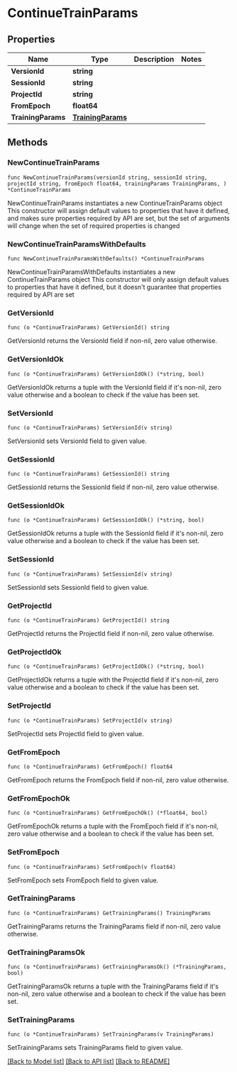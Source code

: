 # ContinueTrainParams

## Properties

Name | Type | Description | Notes
------------ | ------------- | ------------- | -------------
**VersionId** | **string** |  | 
**SessionId** | **string** |  | 
**ProjectId** | **string** |  | 
**FromEpoch** | **float64** |  | 
**TrainingParams** | [**TrainingParams**](TrainingParams.md) |  | 

## Methods

### NewContinueTrainParams

`func NewContinueTrainParams(versionId string, sessionId string, projectId string, fromEpoch float64, trainingParams TrainingParams, ) *ContinueTrainParams`

NewContinueTrainParams instantiates a new ContinueTrainParams object
This constructor will assign default values to properties that have it defined,
and makes sure properties required by API are set, but the set of arguments
will change when the set of required properties is changed

### NewContinueTrainParamsWithDefaults

`func NewContinueTrainParamsWithDefaults() *ContinueTrainParams`

NewContinueTrainParamsWithDefaults instantiates a new ContinueTrainParams object
This constructor will only assign default values to properties that have it defined,
but it doesn't guarantee that properties required by API are set

### GetVersionId

`func (o *ContinueTrainParams) GetVersionId() string`

GetVersionId returns the VersionId field if non-nil, zero value otherwise.

### GetVersionIdOk

`func (o *ContinueTrainParams) GetVersionIdOk() (*string, bool)`

GetVersionIdOk returns a tuple with the VersionId field if it's non-nil, zero value otherwise
and a boolean to check if the value has been set.

### SetVersionId

`func (o *ContinueTrainParams) SetVersionId(v string)`

SetVersionId sets VersionId field to given value.


### GetSessionId

`func (o *ContinueTrainParams) GetSessionId() string`

GetSessionId returns the SessionId field if non-nil, zero value otherwise.

### GetSessionIdOk

`func (o *ContinueTrainParams) GetSessionIdOk() (*string, bool)`

GetSessionIdOk returns a tuple with the SessionId field if it's non-nil, zero value otherwise
and a boolean to check if the value has been set.

### SetSessionId

`func (o *ContinueTrainParams) SetSessionId(v string)`

SetSessionId sets SessionId field to given value.


### GetProjectId

`func (o *ContinueTrainParams) GetProjectId() string`

GetProjectId returns the ProjectId field if non-nil, zero value otherwise.

### GetProjectIdOk

`func (o *ContinueTrainParams) GetProjectIdOk() (*string, bool)`

GetProjectIdOk returns a tuple with the ProjectId field if it's non-nil, zero value otherwise
and a boolean to check if the value has been set.

### SetProjectId

`func (o *ContinueTrainParams) SetProjectId(v string)`

SetProjectId sets ProjectId field to given value.


### GetFromEpoch

`func (o *ContinueTrainParams) GetFromEpoch() float64`

GetFromEpoch returns the FromEpoch field if non-nil, zero value otherwise.

### GetFromEpochOk

`func (o *ContinueTrainParams) GetFromEpochOk() (*float64, bool)`

GetFromEpochOk returns a tuple with the FromEpoch field if it's non-nil, zero value otherwise
and a boolean to check if the value has been set.

### SetFromEpoch

`func (o *ContinueTrainParams) SetFromEpoch(v float64)`

SetFromEpoch sets FromEpoch field to given value.


### GetTrainingParams

`func (o *ContinueTrainParams) GetTrainingParams() TrainingParams`

GetTrainingParams returns the TrainingParams field if non-nil, zero value otherwise.

### GetTrainingParamsOk

`func (o *ContinueTrainParams) GetTrainingParamsOk() (*TrainingParams, bool)`

GetTrainingParamsOk returns a tuple with the TrainingParams field if it's non-nil, zero value otherwise
and a boolean to check if the value has been set.

### SetTrainingParams

`func (o *ContinueTrainParams) SetTrainingParams(v TrainingParams)`

SetTrainingParams sets TrainingParams field to given value.



[[Back to Model list]](../README.md#documentation-for-models) [[Back to API list]](../README.md#documentation-for-api-endpoints) [[Back to README]](../README.md)


